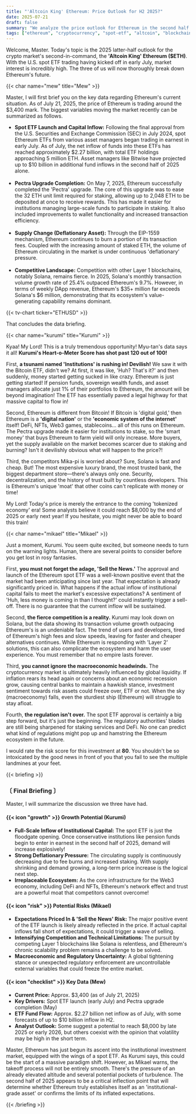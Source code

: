 ```yaml
---
title: "'Altcoin King' Ethereum: Price Outlook for H2 2025?"
date: 2025-07-21
draft: false
summary: "We analyze the price outlook for Ethereum in the second half of 2025, which is drawing intense interest with the launch of a U.S. spot ETF. Three characters engage in a sharp debate, weighing the massive tailwind of institutional capital inflow against potential risks like intensifying competition from Solana and macroeconomic uncertainty."
tags: ["ethereum", "cryptocurrency", "spot-etf", "altcoin", "blockchain"]
---
```


<p>Welcome, Master. Today's topic is the 2025 latter-half outlook for the crypto market's second-in-command, the <strong>'Altcoin King' Ethereum ($ETH)</strong>. With the U.S. spot ETF trading having kicked off in early July, market interest is incredibly high. The three of us will now thoroughly break down Ethereum's future.</p>

{{< char name="mew" title="Mew" >}}
<p>Master, I will first brief you on the key data regarding Ethereum's current situation. As of July 21, 2025, the price of Ethereum is trading around the $3,400 mark. The biggest variables moving the market recently can be summarized as follows.</p>
<ul>
    <li><strong>Spot ETF Launch and Capital Inflow:</strong> Following the final approval from the U.S. Securities and Exchange Commission (SEC) in July 2024, spot Ethereum ETFs from various asset managers began trading in earnest in early July. As of July, the net inflow of funds into these ETFs has reached approximately $2.27 billion, with total ETF holdings approaching 5 million ETH. Asset managers like Bitwise have projected up to $10 billion in additional fund inflows in the second half of 2025 alone.</li><br>
    <li><strong>Pectra Upgrade Completion:</strong> On May 7, 2025, Ethereum successfully completed the 'Pectra' upgrade. The core of this upgrade was to ease the 32 ETH unit limit required for staking, allowing up to 2,048 ETH to be deposited at once to receive rewards. This has made it easier for institutions managing large-scale funds to participate in staking. It also included improvements to wallet functionality and increased transaction efficiency.</li><br>
    <li><strong>Supply Change (Deflationary Asset):</strong> Through the EIP-1559 mechanism, Ethereum continues to burn a portion of its transaction fees. Coupled with the increasing amount of staked ETH, the volume of Ethereum circulating in the market is under continuous 'deflationary' pressure.</li><br>
    <li><strong>Competitive Landscape:</strong> Competition with other Layer 1 blockchains, notably Solana, remains fierce. In 2025, Solana's monthly transaction volume growth rate of 25.4% outpaced Ethereum's 9.7%. However, in terms of weekly DApp revenue, Ethereum's $35+ million far exceeds Solana's $6 million, demonstrating that its ecosystem's value-generating capability remains dominant.</li>
</ul>
{{< tv-chart ticker="ETHUSD" >}}
<p>That concludes the data briefing.</p>

{{< char name="kurumi" title="Kurumi" >}}
<p>Kyaa! My Lord! This is a truly tremendous opportunity! Myu-tan's data says it all! <strong>Kurumi's Heart-o-Meter Score has shot past 120 out of 100!</strong></p>
<p>First, <strong>a tsunami named 'Institutions' is rushing in! Devilish!</strong> We saw it with the Bitcoin ETF, didn't we? At first, it was like, 'Huh? That's it?' and then suddenly, money started getting sucked in like crazy. Ethereum is just getting started! If pension funds, sovereign wealth funds, and asset managers allocate just 1% of their portfolios to Ethereum, the amount will be beyond imagination! The ETF has essentially paved a legal highway for that massive capital to flow in!</p>
<p>Second, Ethereum is different from Bitcoin! If Bitcoin is 'digital gold,' then Ethereum is a <strong>'digital nation'</strong> or the <strong>'economic system of the internet'</strong> itself! DeFi, NFTs, Web3 games, stablecoins... all of this runs on Ethereum. The Pectra upgrade made it easier for institutions to stake, so the 'smart money' that buys Ethereum to farm yield will only increase. More buyers, yet the supply available on the market becomes scarcer due to staking and burning? Isn't it devilishly obvious what will happen to the price?!</p>
<p>Third, the competitors Mika-pi is worried about? Sure, Solana is fast and cheap. But! The most expensive luxury brand, the most trusted bank, the biggest department store—there's always only one. Security, decentralization, and the history of trust built by countless developers. This is Ethereum's unique 'moat' that other coins can't replicate with money or time!</p>
<p>My Lord! Today's price is merely the entrance to the coming 'tokenized economy' era! Some analysts believe it could reach $8,000 by the end of 2025 or early next year! If you hesitate, you might never be able to board this train!</p>

{{< char name="mikael" title="Mikael" >}}
<p>Just a moment, Kurumi. You seem quite excited, but someone needs to turn on the warning lights. Human, there are several points to consider before you get lost in rosy fantasies.</p>
<p>First, <strong>you must not forget the adage, 'Sell the News.'</strong> The approval and launch of the Ethereum spot ETF was a well-known positive event that the market had been anticipating since last year. That expectation is already significantly priced in. What happens if the actual inflow of institutional capital fails to meet the market's excessive expectations? A sentiment of 'Huh, less money is coming in than I thought?' could instantly trigger a sell-off. There is no guarantee that the current inflow will be sustained.</p>
<p>Second, <strong>the fierce competition is a reality.</strong> Kurumi may look down on Solana, but the data showing its transaction volume growth outpacing Ethereum's is an undeniable fact. The trend of users and developers, tired of Ethereum's high fees and slow speeds, leaving for faster and cheaper alternatives continues. While Ethereum is responding with 'Layer 2' solutions, this can also complicate the ecosystem and harm the user experience. You must remember that no empire lasts forever.</p>
<p>Third, <strong>you cannot ignore the macroeconomic headwinds.</strong> The cryptocurrency market is ultimately heavily influenced by global liquidity. If inflation rears its head again or concerns about an economic recession grow, causing central banks to maintain a hawkish stance, investment sentiment towards risk assets could freeze over, ETF or not. When the sky (macroeconomy) falls, even the sturdiest ship (Ethereum) will struggle to stay afloat.</p>
<p>Fourth, <strong>the regulation isn't over.</strong> The spot ETF approval is certainly a big step forward, but it's just the beginning. The regulatory authorities' blades are still being sharpened for staking services and DeFi. No one can predict what kind of regulations might pop up and hamstring the Ethereum ecosystem in the future.</p>
<p>I would rate the risk score for this investment at <strong>80</strong>. You shouldn't be so intoxicated by the good news in front of you that you fail to see the multiple landmines at your feet.</p>

{{< briefing >}}
<h3><strong>〔 Final Briefing 〕</strong></h3>
<p>Master, I will summarize the discussion we three have had.</p>
<h4><span class="svg-icon">{{< icon "growth" >}}</span> Growth Potential (Kurumi)</h4>
<ul>
    <li><strong>Full-Scale Inflow of Institutional Capital:</strong> The spot ETF is just the floodgate opening. Once conservative institutions like pension funds begin to enter in earnest in the second half of 2025, demand will increase explosively!</li>
    <li><strong>Strong Deflationary Pressure:</strong> The circulating supply is continuously decreasing due to fee burns and increased staking. With supply shrinking and demand growing, a long-term price increase is the logical next step.</li>
    <li><strong>Irreplaceable Ecosystem:</strong> As the core infrastructure for the Web3 economy, including DeFi and NFTs, Ethereum's network effect and trust are a powerful moat that competitors cannot overcome!</li>
</ul>
<h4><span class="svg-icon">{{< icon "risk" >}}</span> Potential Risks (Mikael)</h4>
<ul>
    <li><strong>Expectations Priced In & 'Sell the News' Risk:</strong> The major positive event of the ETF launch is likely already reflected in the price. If actual capital inflows fall short of expectations, it could trigger a wave of selling.</li>
    <li><strong>Intensifying Competition and Technical Limitations:</strong> The pursuit by competing Layer 1 blockchains like Solana is relentless, and Ethereum's chronic scalability problem remains a challenge to be solved.</li>
    <li><strong>Macroeconomic and Regulatory Uncertainty:</strong> A global tightening stance or unexpected regulatory enforcement are uncontrollable external variables that could freeze the entire market.</li>
</ul>
<h4><span class="svg-icon">{{< icon "checklist" >}}</span> Key Data (Mew)</h4>
<ul>
    <li><strong>Current Price:</strong> Approx. $3,400 (as of July 21, 2025)</li>
    <li><strong>Key Drivers:</strong> Spot ETF launch (early July) and Pectra upgrade completion (May)</li>
    <li><strong>ETF Fund Flow:</strong> Approx. $2.27 billion net inflow as of July, with some forecasts of up to $10 billion inflow in H2.</li>
    <li><strong>Analyst Outlook:</strong> Some suggest a potential to reach $8,000 by late 2025 or early 2026, but others coexist with the opinion that volatility may be high in the short term.</li>
</ul>
<div class="final-conclusion">
    <p>Master, Ethereum has just begun its ascent into the institutional investment market, equipped with the wings of a spot ETF. As Kurumi says, this could be the start of a massive paradigm shift. However, as Mikael warns, the takeoff process will not be entirely smooth. There's the pressure of an already elevated altitude and several potential pockets of turbulence. The second half of 2025 appears to be a critical inflection point that will determine whether Ethereum truly establishes itself as an 'institutional-grade asset' or confirms the limits of its inflated expectations.</p>
</div>
{{< /briefing >}}